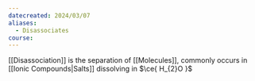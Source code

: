 ```yaml
---
datecreated: 2024/03/07
aliases:
  - Disassociates
course:
---
```

[[Disassociation]] is the separation of [[Molecules]], commonly occurs in [[Ionic Compounds|Salts]] dissolving in $\ce{ H_{2}O }$
